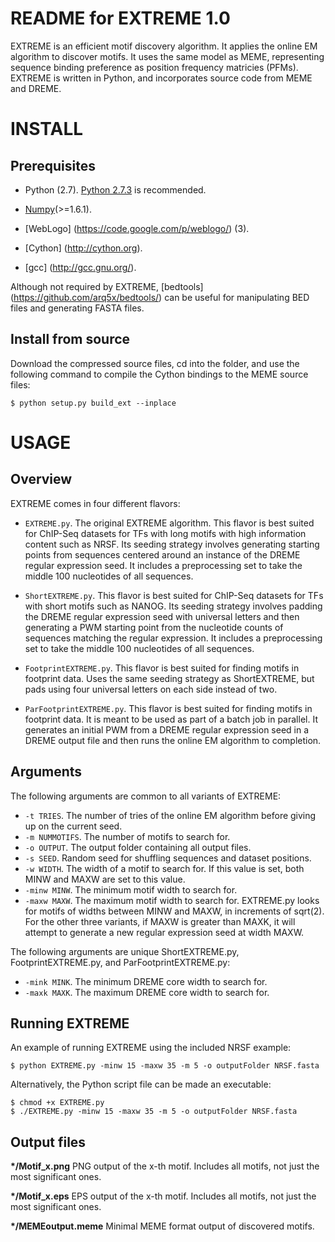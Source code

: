 README for EXTREME 1.0
========================

EXTREME is an efficient motif discovery algorithm. It applies the online EM algorithm to discover motifs. It uses the same
model as MEME, representing sequence binding preference as position frequency matricies (PFMs). EXTREME is written in Python,
and incorporates source code from MEME and DREME.


INSTALL
=======

Prerequisites
-------------
* Python (2.7). [Python 2.7.3](http://www.python.org/download/releases/2.7.3/) is recommended.

* [Numpy](http://www.numpy.org/)(>=1.6.1).

* [WebLogo] (https://code.google.com/p/weblogo/) (3).

* [Cython] (http://cython.org).

* [gcc] (http://gcc.gnu.org/).

Although not required by EXTREME, [bedtools] (https://github.com/arq5x/bedtools/) can be useful for manipulating BED 
files and generating FASTA files.

Install from source
-------------------
Download the compressed source files, cd into the folder, and use the following command to compile the Cython bindings 
to the MEME source files:

```
$ python setup.py build_ext --inplace
```


USAGE
=====


Overview
--------
EXTREME comes in four different flavors:

* `EXTREME.py`. The original EXTREME algorithm. This flavor is best suited for ChIP-Seq datasets for TFs with long
motifs with high information content such as NRSF. Its seeding strategy involves generating starting points from
sequences centered around an instance of the DREME regular expression seed. It includes a preprocessing set
to take the middle 100 nucleotides of all sequences.

* `ShortEXTREME.py`. This flavor is best suited for ChIP-Seq datasets for TFs with 
short motifs such as NANOG. Its seeding strategy involves padding the DREME regular expression seed with universal
letters and then generating a PWM starting point from the nucleotide counts of sequences matching the regular expression.
It includes a preprocessing set to take the middle 100 nucleotides of all sequences.

* `FootprintEXTREME.py`. This flavor is best suited for finding motifs in footprint data. Uses the same seeding
strategy as ShortEXTREME, but pads using four universal letters on each side instead of two.

* `ParFootprintEXTREME.py`. This flavor is best suited for finding motifs in footprint data. It is meant to be
used as part of a batch job in parallel. It generates an initial PWM from a DREME regular expression seed in a
DREME output file and then runs the online EM algorithm to completion.

Arguments
---------
The following arguments are common to all variants of EXTREME:

* `-t TRIES`. The number of tries of the online EM algorithm before giving up on the current seed.
* `-m NUMMOTIFS`. The number of motifs to search for.
* `-o OUTPUT`. The output folder containing all output files.
* `-s SEED`. Random seed for shuffling sequences and dataset positions.
* `-w WIDTH`. The width of a motif to search for. If this value is set, both MINW and MAXW are set to this value.
* `-minw MINW`. The minimum motif width to search for.
* `-maxw MAXW`. The maximum motif width to search for. EXTREME.py looks for motifs of widths between MINW and MAXW,
in increments of sqrt(2). For the other three variants, if MAXW is greater than MAXK, it will attempt to generate
a new regular expression seed at width MAXW.

The following arguments are unique ShortEXTREME.py, FootprintEXTREME.py, and ParFootprintEXTREME.py:
* `-mink MINK`. The minimum DREME core width to search for.
* `-maxk MAXK`. The maximum DREME core width to search for. 

Running EXTREME
---------------
An example of running EXTREME using the included NRSF example:
```
$ python EXTREME.py -minw 15 -maxw 35 -m 5 -o outputFolder NRSF.fasta
```

Alternatively, the Python script file can be made an executable:
```
$ chmod +x EXTREME.py
$ ./EXTREME.py -minw 15 -maxw 35 -m 5 -o outputFolder NRSF.fasta
```

Output files
------------
**\*/Motif_x.png** PNG output of the x-th motif. Includes all motifs, not just the most significant ones.

**\*/Motif_x.eps** EPS output of the x-th motif. Includes all motifs, not just the most significant ones.

**\*/MEMEoutput.meme** Minimal MEME format output of discovered motifs.
